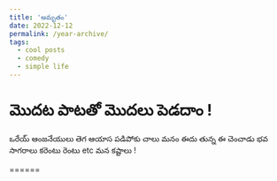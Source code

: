 ```yaml
---
title: 'అమృతం'
date: 2022-12-12
permalink: /year-archive/
tags:
  - cool posts
  - comedy
  - simple life
---
```


మొదట పాటతో మొదలు పెడదాం !
======
ఒరేయ్ ఆంజనేయులు తెగ ఆయాస పడిపోకు చాలు మనం ఈదు తున్న ఈ చెంచాడు భవ సాగరాలు కరెంటు రెంటు etc మన కష్టాలు !


======
